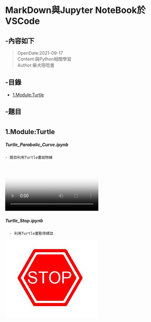 # MarkDown與Jupyter NoteBook於VSCode 

## -內容如下
> OpenDate:2021-09-17<br>
> Content:與Python相關學習<br>
> Author:柴犬陪唸書 <br>
## -目錄
 - [1.Module:Turtle](#1)

## -題目

# <h2 id="1">1.Module:Turtle</h2>
##### Turtle_Parabolic_Curve.ipynb
<!-- blank line -->
    - 題目利用Turtle畫拋物線
  <video controls="true" allowfullscreen="true" poster="Shinainu.png">
    <source src="Turtle_Parabolic_Curve.ipynb
.mp4" type="video/mp4">
  </video>
<!-- blank line -->
     
##### Turtle_Stop.ipynb
      - 利用Turtle畫暫停標誌
![Stop](Stop.JPG)
